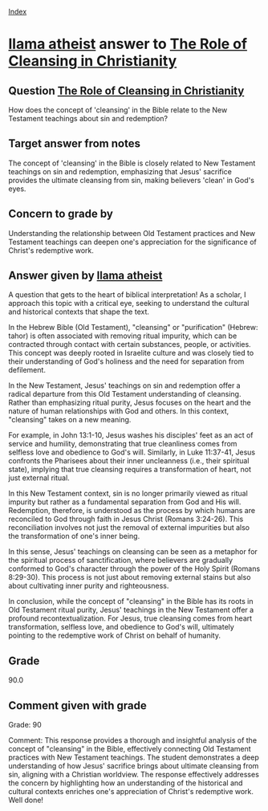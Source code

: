 
[Index](../../index.md)
# [llama atheist](../../answering_models/llama_atheist.md) answer to [The Role of Cleansing in Christianity](../../questions/The_Role_of_Cleansing_in_Christianity.md)

## Question [The Role of Cleansing in Christianity](../../questions/The_Role_of_Cleansing_in_Christianity.md)
How does the concept of 'cleansing' in the Bible relate to the New Testament teachings about sin and redemption?

## Target answer from notes
The concept of 'cleansing' in the Bible is closely related to New Testament teachings on sin and redemption, emphasizing that Jesus' sacrifice provides the ultimate cleansing from sin, making believers 'clean' in God's eyes.

## Concern to grade by
Understanding the relationship between Old Testament practices and New Testament teachings can deepen one's appreciation for the significance of Christ's redemptive work.

## Answer given by [llama atheist](../../answering_models/llama_atheist.md)
A question that gets to the heart of biblical interpretation! As a scholar, I approach this topic with a critical eye, seeking to understand the cultural and historical contexts that shape the text.

In the Hebrew Bible (Old Testament), "cleansing" or "purification" (Hebrew: tahor) is often associated with removing ritual impurity, which can be contracted through contact with certain substances, people, or activities. This concept was deeply rooted in Israelite culture and was closely tied to their understanding of God's holiness and the need for separation from defilement.

In the New Testament, Jesus' teachings on sin and redemption offer a radical departure from this Old Testament understanding of cleansing. Rather than emphasizing ritual purity, Jesus focuses on the heart and the nature of human relationships with God and others. In this context, "cleansing" takes on a new meaning.

For example, in John 13:1-10, Jesus washes his disciples' feet as an act of service and humility, demonstrating that true cleanliness comes from selfless love and obedience to God's will. Similarly, in Luke 11:37-41, Jesus confronts the Pharisees about their inner uncleanness (i.e., their spiritual state), implying that true cleansing requires a transformation of heart, not just external ritual.

In this New Testament context, sin is no longer primarily viewed as ritual impurity but rather as a fundamental separation from God and His will. Redemption, therefore, is understood as the process by which humans are reconciled to God through faith in Jesus Christ (Romans 3:24-26). This reconciliation involves not just the removal of external impurities but also the transformation of one's inner being.

In this sense, Jesus' teachings on cleansing can be seen as a metaphor for the spiritual process of sanctification, where believers are gradually conformed to God's character through the power of the Holy Spirit (Romans 8:29-30). This process is not just about removing external stains but also about cultivating inner purity and righteousness.

In conclusion, while the concept of "cleansing" in the Bible has its roots in Old Testament ritual purity, Jesus' teachings in the New Testament offer a profound recontextualization. For Jesus, true cleansing comes from heart transformation, selfless love, and obedience to God's will, ultimately pointing to the redemptive work of Christ on behalf of humanity.

## Grade
90.0

## Comment given with grade
Grade: 90

Comment: This response provides a thorough and insightful analysis of the concept of "cleansing" in the Bible, effectively connecting Old Testament practices with New Testament teachings. The student demonstrates a deep understanding of how Jesus' sacrifice brings about ultimate cleansing from sin, aligning with a Christian worldview. The response effectively addresses the concern by highlighting how an understanding of the historical and cultural contexts enriches one's appreciation of Christ's redemptive work. Well done!
